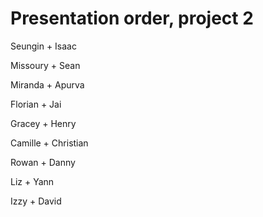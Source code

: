 # Presentation order, project 2



Seungin + Isaac

Missoury + Sean

Miranda + Apurva

Florian + Jai

Gracey + Henry

Camille + Christian

Rowan + Danny

Liz + Yann

Izzy + David 